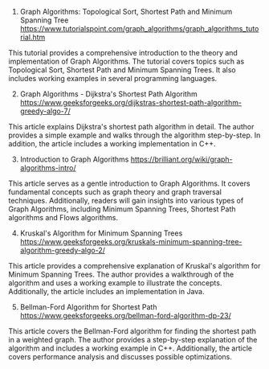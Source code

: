

1. Graph Algorithms: Topological Sort, Shortest Path and Minimum Spanning Tree
https://www.tutorialspoint.com/graph_algorithms/graph_algorithms_tutorial.htm

This tutorial provides a comprehensive introduction to the theory and implementation of Graph Algorithms. The tutorial covers topics such as Topological Sort, Shortest Path and Minimum Spanning Trees. It also includes working examples in several programming languages.

2. Graph Algorithms - Dijkstra's Shortest Path Algorithm
https://www.geeksforgeeks.org/dijkstras-shortest-path-algorithm-greedy-algo-7/

This article explains Dijkstra's shortest path algorithm in detail. The author provides a simple example and walks through the algorithm step-by-step. In addition, the article includes a working implementation in C++.

3. Introduction to Graph Algorithms
https://brilliant.org/wiki/graph-algorithms-intro/

This article serves as a gentle introduction to Graph Algorithms. It covers fundamental concepts such as graph theory and graph traversal techniques. Additionally, readers will gain insights into various types of Graph Algorithms, including Minimum Spanning Trees, Shortest Path algorithms and Flows algorithms.

4. Kruskal's Algorithm for Minimum Spanning Trees
https://www.geeksforgeeks.org/kruskals-minimum-spanning-tree-algorithm-greedy-algo-2/

This article provides a comprehensive explanation of Kruskal's algorithm for Minimum Spanning Trees. The author provides a walkthrough of the algorithm and uses a working example to illustrate the concepts. Additionally, the article includes an implementation in Java.

5. Bellman-Ford Algorithm for Shortest Path
https://www.geeksforgeeks.org/bellman-ford-algorithm-dp-23/

This article covers the Bellman-Ford algorithm for finding the shortest path in a weighted graph. The author provides a step-by-step explanation of the algorithm and includes a working example in C++. Additionally, the article covers performance analysis and discusses possible optimizations.